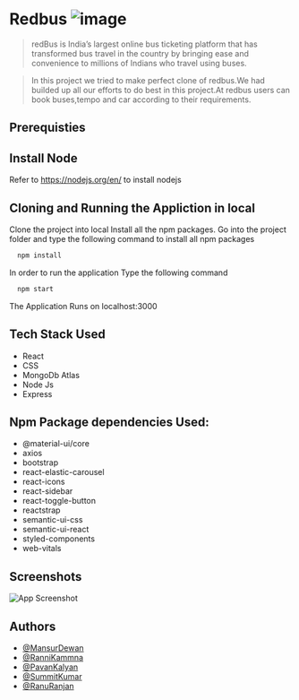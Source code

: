 # Redbus   ![image](https://www.redbus.in/i/59538b35953097248522a65b4b79650e.png)


> redBus is India’s largest online bus ticketing platform that has transformed bus travel in the country by bringing ease and convenience to millions of Indians who travel using buses.

> In this project we tried to make perfect clone of redbus.We had builded up all our efforts to do best in this project.At redbus users can book buses,tempo and car according to their requirements.

## Prerequisties
## Install Node
Refer to https://nodejs.org/en/ to install nodejs

## Cloning and Running the Appliction in local

Clone the project into local
Install all the npm packages. Go into the project folder and type the following command to install all npm packages
```bash
  npm install
```
In order to run the application Type the following command
```bash
  npm start
```
The Application Runs on localhost:3000

## Tech Stack Used
- React
- CSS
- MongoDb Atlas
- Node Js
- Express 

## Npm Package dependencies Used:
  - @material-ui/core
  - axios
  - bootstrap
  - react-elastic-carousel
  - react-icons
  - react-sidebar
  - react-toggle-button
  - reactstrap
  - semantic-ui-css
  - semantic-ui-react
  - styled-components
  - web-vitals
 
 ## Screenshots

![App Screenshot](https://via.placeholder.com/468x300?text=App+Screenshot+Here)

## Authors

- [@MansurDewan](https://github.com/mansur3)
- [@RanniKammna](https://github.com/RaniKamna)
- [@PavanKalyan](https://github.com/Pavankalyan477)
- [@SummitKumar](https://github.com/sumit-krk)
- [@RanuRanjan](https://github.com/RanuRanjan)







